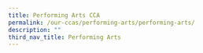 ```yaml
---
title: Performing Arts CCA
permalink: /our-ccas/performing-arts/performing-arts/
description: ""
third_nav_title: Performing Arts
---
```

